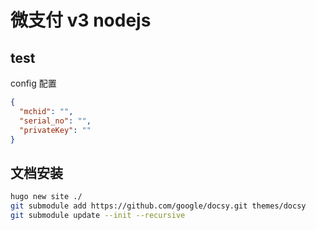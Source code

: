 # 微支付 v3 nodejs

## test

config 配置

```json
{
  "mchid": "",
  "serial_no": "",
  "privateKey": ""
}
```

## 文档安装

```sh
hugo new site ./
git submodule add https://github.com/google/docsy.git themes/docsy
git submodule update --init --recursive
```

